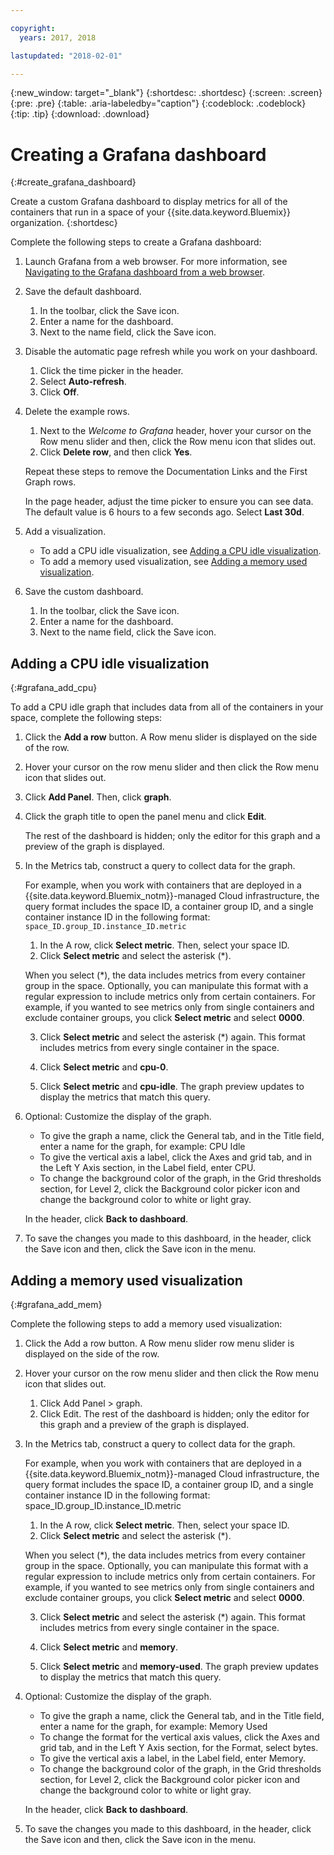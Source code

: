 ```yaml
---

copyright:
  years: 2017, 2018

lastupdated: "2018-02-01"

---
```


{:new_window: target="_blank"}
{:shortdesc: .shortdesc}
{:screen: .screen}
{:pre: .pre}
{:table: .aria-labeledby="caption"}
{:codeblock: .codeblock}
{:tip: .tip}
{:download: .download}


# Creating a Grafana dashboard
{:#create_grafana_dashboard}

Create a custom Grafana dashboard to display metrics for all of the containers that run in a space of your {{site.data.keyword.Bluemix}} organization.
{:shortdesc}

Complete the following steps to create a Grafana dashboard:

1. Launch Grafana from a web browser. For more information, see [Navigating to the Grafana dashboard from a web browser](navigating_grafana.html#launch_grafana_from_browser).

2. Save the default dashboard.

    1. In the toolbar, click the Save icon.
    2. Enter a name for the dashboard.
    3. Next to the name field, click the Save icon.
   
3. Disable the automatic page refresh while you work on your dashboard. 

    1. Click the time picker in the header.
    2. Select **Auto-refresh**.
    3. Click **Off**.
 
 5. Delete the example rows.
 
     1. Next to the *Welcome to Grafana* header, hover your cursor on the Row menu slider and then, click the Row menu icon that slides out.
     2. Click **Delete row**, and then click **Yes**.
     
     Repeat these steps to remove the Documentation Links and the First Graph rows. 
     
     In the page header, adjust the time picker to ensure you can see data. The default value is 6 hours to a few seconds ago. Select **Last 30d**.
     
6. Add a visualization.

    * To add a CPU idle visualization, see [Adding a CPU idle visualization](create_grafana_dashboard.html#grafana_add_cpu).
    * To add a memory used visualization, see [Adding a memory used visualization](create_grafana_dashboard.html#grafana_add_mem).
        
7. Save the custom dashboard.

    1. In the toolbar, click the Save icon.
    2. Enter a name for the dashboard.
    3. Next to the name field, click the Save icon.
    

## Adding a CPU idle visualization
{:#grafana_add_cpu}

To add a CPU idle graph that includes data from all of the containers in your space, complete the following steps:

1. Click the **Add a row** button. A Row menu slider is displayed on the side of the row.
    
2. Hover your cursor on the row menu slider and then click the Row menu icon that slides out.

3. Click **Add Panel**. Then, click **graph**.

4. Click the graph title to open the panel menu and click **Edit**. 

    The rest of the dashboard is hidden; only the editor for this graph and a preview of the graph is displayed.
    
5. In the Metrics tab, construct a query to collect data for the graph. 

    For example, when you work with containers that are deployed in a {{site.data.keyword.Bluemix_notm}}-managed Cloud infrastructure, the query format includes the space ID, a container group ID, and a single container instance ID in the following format: `space_ID.group_ID.instance_ID.metric`
        
    1. In the A row, click **Select metric**. Then, select your space ID.
    2. Click **Select metric** and select the asterisk (\*).
    
    When you select (\*), the data includes metrics from every container group in the space. Optionally, you can manipulate this format with a regular expression to include metrics only from certain containers. For example, if you wanted to see metrics only from single containers and exclude container groups, you click **Select metric** and select **0000**.
        
    3. Click **Select metric** and select the asterisk (\*) again. This format includes metrics from every single container in the space.
        
    4. Click **Select metric** and **cpu-0**.
        
    5. Click **Select metric** and **cpu-idle**. The graph preview updates to display the metrics that match this query.
    
6. Optional: Customize the display of the graph.
    
    * To give the graph a name, click the General tab, and in the Title field, enter a name for the graph, for example: CPU Idle
    * To give the vertical axis a label, click the Axes and grid tab, and in the Left Y Axis section, in the Label field, enter CPU.
    * To change the background color of the graph, in the Grid thresholds section, for Level 2, click the Background color picker icon and change the background color to white or light gray.
    
    In the header, click **Back to dashboard**.
    
7. To save the changes you made to this dashboard, in the header, click the Save icon and then, click the Save icon in the menu.


## Adding a memory used visualization
{:#grafana_add_mem}

Complete the following steps to add a memory used visualization:

1. Click the Add a row button. A Row menu slider row menu slider is displayed on the side of the row.
   
2. Hover your cursor on the row menu slider and then click the Row menu icon that slides out.

    1. Click Add Panel > graph.
    2. Click Edit. The rest of the dashboard is hidden; only the editor for this graph and a preview of the graph is displayed.
    
3. In the Metrics tab, construct a query to collect data for the graph. 

    For example, when you work with containers that are deployed in a {{site.data.keyword.Bluemix_notm}}-managed Cloud infrastructure, the query format includes the space ID, a container group ID, and a single container instance ID in the following format: space_ID.group_ID.instance_ID.metric
        
    1. In the A row, click **Select metric**. Then, select your space ID.
    2. Click **Select metric** and select the asterisk (\*).
    
    When you select (\*), the data includes metrics from every container group in the space. Optionally, you can manipulate this format with a regular expression to include metrics only from certain containers. For example, if you wanted to see metrics only from single containers and exclude container groups, you click **Select metric** and select **0000**.
    
    3. Click **Select metric** and select the asterisk (\*) again. This format includes metrics from every single container in the space.
        
    4. Click **Select metric** and **memory**.
        
    5. Click **Select metric** and **memory-used**. The graph preview updates to display the metrics that match this query.
    
6. Optional: Customize the display of the graph.
    
    * To give the graph a name, click the General tab, and in the Title field, enter a name for the graph, for example: Memory Used
    *  To change the format for the vertical axis values, click the Axes and grid tab, and in the Left Y Axis section, for the Format, select bytes.
    * To give the vertical axis a label, in the Label field, enter Memory.
    * To change the background color of the graph, in the Grid thresholds section, for Level 2, click the Background color picker icon and change the background color to white or light gray.
    
    In the header, click **Back to dashboard**.

7. To save the changes you made to this dashboard, in the header, click the Save icon and then, click the Save icon in the menu.

